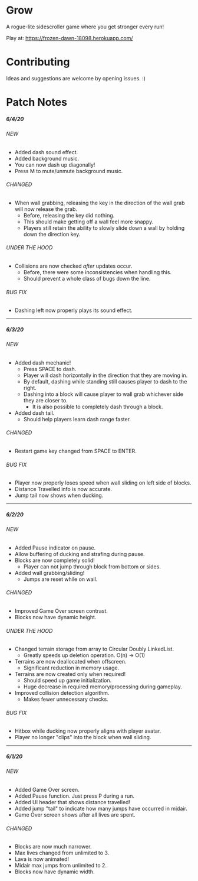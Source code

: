 # Grow

A rogue-lite sidescroller game where you get stronger every run!

Play at: https://frozen-dawn-18098.herokuapp.com/

# Contributing

Ideas and suggestions are welcome by opening issues. :)

# Patch Notes

##### 6/4/20

###### NEW

- Added dash sound effect.
- Added background music.
- You can now dash up diagonally!
- Press M to mute/unmute background music.

###### CHANGED

- When wall grabbing, releasing the key in the direction of the wall grab will now release the grab.
  - Before, releasing the key did nothing.
  - This should make getting off a wall feel more snappy.
  - Players still retain the ability to slowly slide down a wall by holding down the direction key.

###### UNDER THE HOOD

- Collisions are now checked _after_ updates occur.
  - Before, there were some inconsistencies when handling this.
  - Should prevent a whole class of bugs down the line.

###### BUG FIX

- Dashing left now properly plays its sound effect.

---

##### 6/3/20

###### NEW

- Added dash mechanic!
  - Press SPACE to dash.
  - Player will dash horizontally in the direction that they are moving in.
  - By default, dashing while standing still causes player to dash to the right.
  - Dashing into a block will cause player to wall grab whichever side they are closer to.
    - It is also possible to completely dash through a block.
- Added dash tail.
  - Should help players learn dash range faster.

###### CHANGED

- Restart game key changed from SPACE to ENTER.

###### BUG FIX

- Player now properly loses speed when wall sliding on left side of blocks.
- Distance Travelled info is now accurate.
- Jump tail now shows when ducking.

---

##### 6/2/20

###### NEW

- Added Pause indicator on pause.
- Allow buffering of ducking and strafing during pause.
- Blocks are now completely solid!
  - Player can not jump through block from bottom or sides.
- Added wall grabbing/sliding!
  - Jumps are reset while on wall.

###### CHANGED

- Improved Game Over screen contrast.
- Blocks now have dynamic height.

###### UNDER THE HOOD

- Changed terrain storage from array to Circular Doubly LinkedList.
  - Greatly speeds up deletion operation. O(n) -> O(1)
- Terrains are now deallocated when offscreen.
  - Significant reduction in memory usage.
- Terrains are now created only when required!
  - Should speed up game initialization.
  - Huge decrease in required memory/processing during gameplay.
- Improved collision detection algorithm.
  - Makes fewer unnecessary checks.

###### BUG FIX

- Hitbox while ducking now properly aligns with player avatar.
- Player no longer "clips" into the block when wall sliding.

---

##### 6/1/20

###### NEW

- Added Game Over screen.
- Added Pause function. Just press P during a run.
- Added UI header that shows distance travelled!
- Added jump "tail" to indicate how many jumps have occurred in midair.
- Game Over screen shows after all lives are spent.

###### CHANGED

- Blocks are now much narrower.
- Max lives changed from unlimited to 3.
- Lava is now animated!
- Midair max jumps from unlimited to 2.
- Blocks now have dynamic width.
